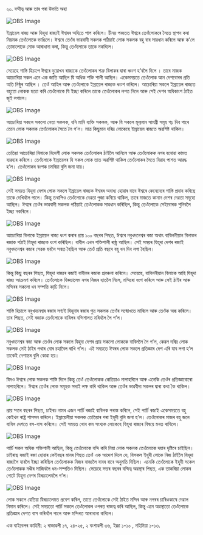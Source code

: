 ২০. বন্দীত্ব আৰু তাৰ পৰা উভতি অহা

![OBS Image](https://cdn.door43.org/obs/jpg/360px/obs-en-20-01.jpg)

ইস্ৰায়েল ৰাজ্য আৰু যিহূদা ৰাজ্যই ঈশ্বৰৰ অহিতে পাপ কৰিলে। চীনয় পব্বতত ঈশ্বৰে তেওঁলোকৰে সৈতে স্থাপন কৰা নিয়মক তেওঁলোকে ভাঙিলে। ঈশ্বৰে তেওঁৰ ভাৱবাদী সকলক পঠিয়াই লোক সকলক বহু বাৰ সাৱধান কৰিলে আৰু ক’লে তোমালোকে মোক আৰাধানা কৰা, কিন্তু তেওঁলোকে তাকে নকৰিলে। 

![OBS Image](https://cdn.door43.org/obs/jpg/360px/obs-en-20-02.jpg)

সেয়েহে শাস্তি হিচাপে ঈশ্বৰে দুয়োখন ৰাজ্যকে তেওঁলোকৰ শত্ৰু বিলাকৰ দ্বাৰা ধ্বংশ হ’বলৈ দিলে । তাৰে মাজক আচোৰিয়া সকল এনে এক জাতি আছিল যি অধিক শক্তি শালী আছিল। একেসময়তে তেওঁলোক আন দেশবোৰৰ প্ৰতি অতি নিষ্ঠুৰ আছিল । তেওঁ আহিল আৰু তেওঁলোকে ইস্ৰায়েল ৰাজ্যক ধ্বংশ কৰিলে। আচোৰিয়া সকলে ইস্ৰায়েল ৰাজ্যত বহুতো লোকক হত্যা কৰি তেওঁলোকে যি ইচ্ছা কৰিলে তাকে তেওঁলোকৰ লগত নিলে আৰু সেই দেশৰ অধিকাংশ ঠাইত জুই লগালে। 

![OBS Image](https://cdn.door43.org/obs/jpg/360px/obs-en-20-03.jpg)

আচোৰিয়া সকলে সকলো নেতা সকলক, ধনি মানি ব্যক্তি সকলক, আৰু যি সকলে মূল্যবান সামগ্ৰী সমূহ গঢ় দিব পাৰে তেনে লোক সকলক তেওঁলোকৰ সৈতে লৈ গ’ল। মাত্ৰ কিছুমান দৰিদ্ৰ লোকেহে ইস্ৰায়েল ৰাজ্যত অৱশিষ্ট থাকিল।

![OBS Image](https://cdn.door43.org/obs/jpg/360px/obs-en-20-04.jpg)

তেতিয়া আচোৰিয়া বিলাকে বিদেশী লোক সকলক তেওঁলোকৰ ঠাইলৈ আনিলে আৰু তেওঁলোকক নগৰ বনোৱা কামত ব্যৱহাৰ কৰিলে। তেওঁলোকে ইস্ৰায়েলৰ যি সকল লোক তাত অৱশিষ্ট থাকিল তেওঁলোকৰ সৈতে বিৱাহ পাশত আৱদ্ধ হ’ল। তেওঁলোকৰ বংশক চমৰিয়া বুলি জনা যায়।

![OBS Image](https://cdn.door43.org/obs/jpg/360px/obs-en-20-05.jpg)

সেই সময়ত যিহূদা দেশৰ লোক সকলে ইস্ৰায়েল ৰাজ্যক ঈশ্বৰৰ অবাধ্য হোৱাৰ বাবে ঈশ্বৰে কেনেদেৰে শাস্তি প্ৰদান কৰিছে তাকে দেখিবলৈ পালে। কিন্তু তথাপিও তেওঁলোকে দেৱতা পুজা কৰিয়ে থাকিল, তাৰে মাজতে কানান দেশৰ দেৱতা সমূহো আছিল। ঈশ্বৰে তেওঁৰ ভাৱবাদী সকলক পঠিয়াই তেওঁলোকক সাৱধান কৰিছিল, কিন্তু তেওঁলোকে সেইবোৰক শুনিবলৈ ইচ্ছা নকৰিলে।  

![OBS Image](https://cdn.door43.org/obs/jpg/360px/obs-en-20-06.jpg)

আচোৰিয়া বিলাকে ইস্ৰায়েল ৰাজ্য ধংশ কৰাৰ প্ৰায় ১০০ বছৰৰ পিছত, ঈশ্বৰে নবুখদনেশ্বৰ ৰজা অথাৎ বাবিলনীয়ান বিলাকৰ ৰজাক  পঠাই যিহূদা ৰাজ্যক ধংশ কৰিছিল। বাবীল এখন শক্তিশালী ৰাষ্ঠ্ৰ আছিল। সেই সময়ৰ যিহূদা দেশৰ ৰজাই নবুখদনেশ্বৰ ৰজাৰ সেৱক হবলৈ সন্মত হৈছিল আৰু তেওঁ প্ৰতি বছৰে বহু ধন দিব লগা হৈছিল।  

![OBS Image](https://cdn.door43.org/obs/jpg/360px/obs-en-20-07.jpg)

কিন্তু কিছু বছৰৰ পিছত, যিহূদা ৰাজ্যৰ ৰজাই বাবীলৰ ৰজাক প্ৰবঞ্চনা কৰিলে। সেয়েহে, বাবিলনীয়ান বিলাকে আহি যিহূদা ৰাজ্য আক্ৰমণ কৰিলে। তেওঁলোকে যিৰুচালেম নগৰ নিজৰ হাতলৈ নিলে, মন্দিৰো ধংশ কৰিলে আৰু সেই ঠাইৰ আৰু মন্দিৰৰ সকলো ধন সম্পত্তি কাঢি় নিলে। 

![OBS Image](https://cdn.door43.org/obs/jpg/360px/obs-en-20-08.jpg)

শাস্তি হিচাপে নবুখদনেশ্বৰ ৰজাৰ সণ্যই  যিহূদাৰ ৰজাৰ পুত্ৰ সকলক তেওঁৰ সন্মোখতে মাৰিলে আৰু তেওঁক অন্ধ কৰিলে। তাৰ পিছত, সেই ৰজাক তেওঁলোকে বাবিলৰ বন্দিশালত মৰিবলৈ লৈ গ’ল।

![OBS Image](https://cdn.door43.org/obs/jpg/360px/obs-en-20-09.jpg)

নবুখদনেশ্বৰ ৰজা আৰু তেওঁৰ লোক সকলে যিহূদা দেশৰ প্ৰায় সকলো লোককে বাবিললৈ লৈ গ’ল, কেৱল দৰিদ্ৰ লোক সকলক সেই ঠাইৰ পথাৰ বোৰ চহাবৈল ৰাখি গ’ল। এই সময়তে ঈস্বৰৰ লোক সকলে প্ৰতিজ্ঞাৰ দেশ এৰি যাব লগা হ’ল তাকেই দেশান্তৰ বুলি কোৱা হয়।

![OBS Image](https://cdn.door43.org/obs/jpg/360px/obs-en-20-10.jpg)

যিদও ঈশ্বৰে লোক সকলক শাস্তি দিলে কিন্তু তেওঁ তেওঁলোকক কেতিয়াও নাপাহৰিলে আৰু এনেকি তেওঁৰ প্ৰতিজ্ঞাবোৰো নাপাহৰিলে। ঈশ্বৰে তেওঁৰ লোক সমূহক সদাই লক্ষ কৰি থাকিল আৰু তেওঁৰ ভাৱবীদা সকলৰ দ্বাৰা কথা কৈ থাকিল। 

![OBS Image](https://cdn.door43.org/obs/jpg/360px/obs-en-20-11.jpg)

প্ৰায় সত্তৰ বছৰৰ পিছত, চাইৰচ নামৰ এজন পাৰ্চি ৰজাই বাবিলক পৰাস্ত কৰিলে, সেই পাৰ্চি ৰজাই একেসময়তে বহু কেইখন ৰাষ্ট্ৰ শাসসন কৰিলে। ইস্ৰায়েলীয়া সকলক তেতিয়াৰ পৰা ইহুদী বুলি জনা হ’ল। তেওঁলোকৰ মাজৰ বহু জনে বাবিল দেশতে বস-বাস কৰিলে। সেই সময়ত খোব কম সংখ্যক লোকেহে যিহূদা ৰাজ্যৰ বিষয়ে মনত ৰাখিলে। 

![OBS Image](https://cdn.door43.org/obs/jpg/360px/obs-en-20-12.jpg)

পাৰ্চি সকল অধিক শক্তিশালী আছিল, কিন্তু তেওঁলোকে বন্দি কৰি নিয়া লোক সকলক তেওঁলোকে দয়াৰ দৃষ্টিৰে চাইছিল। চাইৰাছ ৰজাই ৰজা হোৱাৰ কেইবছৰ মানৰ পিছত তেওঁ এক আদেশ দিলে যে, যিসকল ইহুদী লোকে নিজ ঠাইলৈ যিহূদা ৰাজ্যলৈ যাবলৈ ইচ্ছা কৰিছিল তেওঁলোকক নিজৰ ৰাজ্যলৈ যাবৰ বাবে অনুমতি দিছিল। এনেকি তেওঁলোকে ইহুদী সকেল তেওঁলোকক মণ্ডীৰ সাজিবলৈ ধন-সম্পত্তিও দিছিল। সেয়েহে সত্তৰ বছৰৰ বন্দিত্ব অৱস্থাৰ পিছত, এক তাকৰিয়া লোকৰ গোটে যিহূদা দেশৰ যিৰূচালেমলৈ গ’ল।  

![OBS Image](https://cdn.door43.org/obs/jpg/360px/obs-en-20-13.jpg)

লোক সকলে যেতিয়া যিৰূচালেমত প্ৰবেশ কৰিল, তাতে তেওঁলোকে সেই ঠাইত মন্দিৰ আৰু নগৰৰ চাৰিওকাষে দেৱাল নিমান কৰিলে। সেই সময়তো পাৰ্চি সকলে  তেওঁলোকৰ ওপৰত ৰাজত্ব কৰি আছিল, কিন্তু এনে অৱস্থাতো তেওঁলোকে প্ৰতিজ্ঞাৰ দেশত বাস কৰিবলৈ পালে আৰু মন্দিৰত আৰাধানা কৰিলে।

এক বাইবেলৰ কাহিনী: ২ ৰাজাৱলী ১৭, ২৪-২৫, ২ বংশাৱলী ৩৬, ইজ্ৰা ১-১০ , নহিমিয়া ১-১৩.

